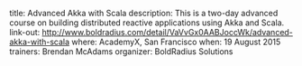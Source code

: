 title: Advanced Akka with Scala
description: This is a two-day advanced course on building distributed reactive applications using Akka and Scala.
link-out: http://www.boldradius.com/detail/VaVvGx0AABJoccWk/advanced-akka-with-scala
where: AcademyX, San Francisco
when: 19 August 2015
trainers: Brendan McAdams
organizer: BoldRadius Solutions

